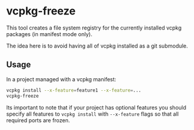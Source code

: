 vcpkg-freeze
===

This tool creates a file system registry for the currently installed vcpkg packages (in manifest mode only).

The idea here is to avoid having all of vcpkg installed as a git submodule.

Usage
---

In a project managed with a vcpkg manifest:

```bash
vcpkg install --x-feature=feature1 --x-feature=...
vcpkg-freeze
```

Its important to note that if your project has optional features you should specify all features to `vcpkg install` with `--x-feature` flags so that all required ports are frozen.
